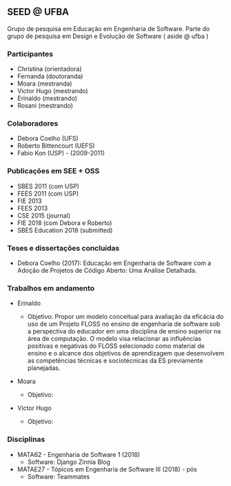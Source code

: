 SEED @ UFBA
-----------

Grupo de pesquisa em Educação em Engenharia de Software. Parte do grupo de pesquisa em Design e Evolução de Software ( aside @ ufba )

### Participantes

+ Christina (orientadora)
+ Fernanda (doutoranda)
+ Moara (mestranda)
+ Victor Hugo (mestrando)
+ Erinaldo (mestrando)
+ Rosani (mestrando)

### Colaboradores

+ Debora Coelho (UFS)
+ Roberto Bittencourt (UEFS)
+ Fabio Kon (USP) - (2009-2011)

### Publicações em SEE + OSS

* SBES 2011 (com USP)
* FEES 2011 (com USP)
* FIE 2013
* FEES 2013
* CSE 2015 (journal)
* FIE 2018 (com Debora e Roberto)
* SBES Education 2018 (submitted)

### Teses e dissertações concluídas

* Debora Coelho (2017): Educação em Engenharia de Software com a Adoção de Projetos de Código Aberto: Uma Análise Detalhada.

### Trabalhos em andamento

- Erinaldo
   - Objetivo: Propor um modelo conceitual para avaliação da eficácia do uso de um Projeto FLOSS 
no ensino de engenharia de software sob a perspectiva do educador em 
uma disciplina de ensino superior na área de computação. 
O modelo visa relacionar as influências positivas e negativas do FLOSS selecionado 
como material de ensino e o alcance dos objetivos de aprendizagem que desenvolvem 
as competências técnicas e sociotécnicas da ES previamente planejadas.

- Moara
   - Objetivo: 

- Victor Hugo
   - Objetivo: 


### Disciplinas

+ MATA62 - Engenharia de Software 1 (2018)
   - Software: Django Zinnia Blog 
+ MATAE27 - Tópicos em Engenharia de Software III (2018) - pós
   - Software: Teammates



 
